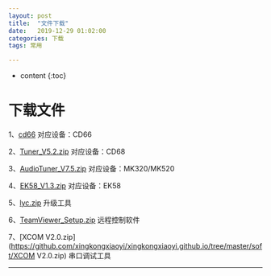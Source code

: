 ```yaml
---
layout: post
title:  "文件下载"
date:   2019-12-29 01:02:00
categories: 下载
tags: 常用

---
```







* content
{:toc}



# 下载文件



1、[cd66](https://github.com/xingkongxiaoyi/xingkongxiaoyi.github.io/tree/master/soft/AudioTuner_V7.5.zip)                    对应设备：CD66

2、[Tuner_V5.2.zip](https://github.com/xingkongxiaoyi/xingkongxiaoyi.github.io/tree/master/soft/Tuner_V5.2.zip)                    对应设备：CD68

3、[AudioTuner_V7.5.zip](https://github.com/xingkongxiaoyi/xingkongxiaoyi.github.io/tree/master/soft/AudioTuner_V7.5.zip)          对应设备：MK320/MK520

4、[EK58_V1.3.zip](https://github.com/xingkongxiaoyi/xingkongxiaoyi.github.io/tree/master/soft/EK58_V1.3.zip)                      对应设备：EK58

5、[lyc.zip](https://github.com/xingkongxiaoyi/xingkongxiaoyi.github.io/tree/master/soft/lyc.zip)                                   升级工具

6、[TeamViewer_Setup.zip](https://github.com/xingkongxiaoyi/xingkongxiaoyi.github.io/tree/master/soft/TeamViewer_Setup.zip)      远程控制软件 

7、[XCOM V2.0.zip](https://github.com/xingkongxiaoyi/xingkongxiaoyi.github.io/tree/master/soft/XCOM V2.0.zip)                    串口调试工具



-----------------------------



















